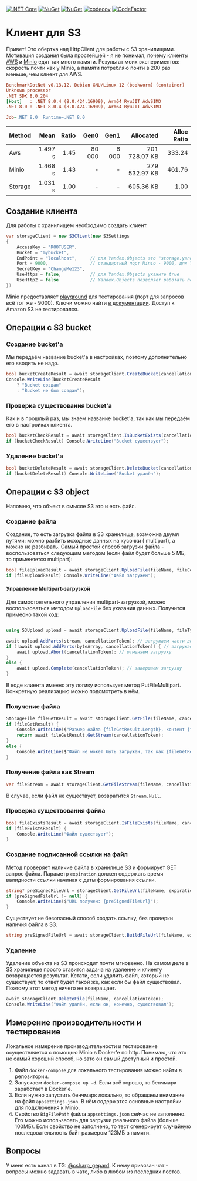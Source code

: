 [![.NET Core](https://github.com/teoadal/Storage/actions/workflows/dotnet.yml/badge.svg?branch=master)](https://github.com/teoadal/Storage/actions/workflows/dotnet.yml)
[![NuGet](https://img.shields.io/nuget/v/Storages3.svg)](https://www.nuget.org/packages/Storages3)
[![NuGet](https://img.shields.io/nuget/dt/Storages3.svg)](https://www.nuget.org/packages/Storages3)
[![codecov](https://codecov.io/gh/teoadal/Storage/branch/master/graph/badge.svg?token=8L4HN9FAIV)](https://codecov.io/gh/teoadal/Storage)
[![CodeFactor](https://www.codefactor.io/repository/github/teoadal/storage/badge)](https://www.codefactor.io/repository/github/teoadal/storage)

# Клиент для S3

Привет! Это обертка над HttpClient для работы с S3 хранилищами. Мотивация создания была простейшей - я не понимал,
почему клиенты [AWS](https://docs.aws.amazon.com/sdk-for-net/v3/developer-guide/welcome.html)
и [Minio](https://github.com/minio/minio-dotnet) едят так много памяти. Результат моих экспериментов: скорость
почти как у Minio, а памяти потребляю почти в 200 раз меньше, чем клиент для AWS.

```ini
BenchmarkDotNet v0.13.12, Debian GNU/Linux 12 (bookworm) (container)
Unknown processor
.NET SDK 8.0.204
[Host]   : .NET 8.0.4 (8.0.424.16909), Arm64 RyuJIT AdvSIMD
.NET 8.0 : .NET 8.0.4 (8.0.424.16909), Arm64 RyuJIT AdvSIMD

Job=.NET 8.0  Runtime=.NET 8.0
```
| Method  | Mean    | Ratio |        Gen0 |       Gen1 |     Allocated | Alloc Ratio |
|-------- |--------:|------:|------------:|-----------:|--------------:|------------:|
| Aws     | 1.497 s |  1.45 |      80 000 |      6 000 | 201 728.07 KB |      333.24 |
| Minio   | 1.468 s |  1.43 |           - |          - | 279 532.97 KB |      461.76 |
| Storage | 1.031 s |  1.00 |           - |          - |     605.36 KB |        1.00 |

## Создание клиента

Для работы с хранилищем необходимо создать клиент.

```csharp
var storageClient = new S3Client(new S3Settings
{
    AccessKey = "ROOTUSER",
    Bucket = "mybucket",
    EndPoint = "localhost",     // для Yandex.Objects это "storage.yandexcloud.net"
    Port = 9000,                // стандартный порт Minio - 9000, для Yandex.Objects указывать не нужно
    SecretKey = "ChangeMe123",
    UseHttps = false,           // для Yandex.Objects укажите true
    UseHttp2 = false            // Yandex.Objects позволяет работать по HTTP2, можете указать true
})
```

Minio предоставляет [playground](https://play.min.io:9443) для тестирования (порт для запросов всё тот же - 9000). Ключи
можно найти [в документации](https://min.io/docs/minio/linux/developers/python/minio-py.html#file-uploader-py). Доступ к
Amazon S3 не тестировался.

## Операции с S3 bucket

### Создание bucket'a

Мы передаём название bucket'a в настройках, поэтому дополнительно его вводить не надо.

```csharp
bool bucketCreateResult = await storageClient.CreateBucket(cancellationToken);
Console.WriteLine(bucketCreateResult
    ? "Bucket создан"
    : "Bucket не был создан");
```

### Проверка существования bucket'a

Как и в прошлый раз, мы знаем название bucket'a, так как мы передаём его в настройках клиента.

```csharp
bool bucketCheckResult = await storageClient.IsBucketExists(cancellationToken);
if (bucketCheckResult) Console.WriteLine("Bucket существует");
```

### Удаление bucket'a

```csharp
bool bucketDeleteResult = await storageClient.DeleteBucket(cancellationToken);
if (bucketDeleteResult) Console.WriteLine("Bucket удалён");
```

## Операции с S3 object

Напомню, что объект в смысле S3 это и есть файл.

### Создание файла

Создание, то есть загрузка файла в S3 хранилище, возможна двумя путями: можно разбить исходные данных на кусочки (
multipart), а можно не разбивать. Самый простой способ загрузки файла - воспользоваться следующим методом (если файл
будет больше 5 МБ, то применяется multipart):

```csharp
bool fileUploadResult = await storageClient.UploadFile(fileName, fileContentType, fileStream, cancellationToken);
if (fileUploadResult) Console.WriteLine("Файл загружен");
```


#### Управление Multipart-загрузкой

Для самостоятельного управления multipart-загрузкой, можно воспользоваться методом `UploadFile` без указания данных. Получится примеоно такой код:

```csharp

using S3Upload upload = await storageClient.UploadFile(fileName, fileType, cancellationToken);

await upload.AddParts(stream, cancellationToken); // загружаем части документа
if (!await upload.AddParts(byteArray, cancellationToken)) { // загружаем другую часть документа
    await upload.Abort(cancellationToken); // отменяем загрузку
}
else {
    await upload.Complete(cancellationToken); // завершаем загрузку
}

```

В коде клиента именно эту логику использует метод PutFileMultipart. Конкретную реализацию можно подсмотреть в нём.

### Получение файла

```csharp
StorageFile fileGetResult = await storageClient.GetFile(fileName, cancellationToken);
if (fileGetResult) {
    Console.WriteLine($"Размер файла {fileGetResult.Length}, контент {fileGetResult.ContetType}");
    return await fileGetResult.GetStream(cancellationToken);
}
else {
    Console.WriteLine($"Файл не может быть загружен, так как {fileGetResult}");
}
```

### Получение файла как Stream

```csharp
var fileStream = await storageClient.GetFileStream(fileName, cancellationToken);
```

В случае, если файл не существует, возвратится `Stream.Null`.

### Проверка существования файла

```csharp
bool fileExistsResult = await storageClient.IsFileExists(fileName, cancellationToken);
if (fileExistsResult) {
	Console.WriteLine("Файл существует");
}
```

### Создание подписанной ссылки на файл

Метод проверяет наличие файла в хранилище S3 и формирует GET запрос файла. Параметр `expiration` должен содержать время
валидности ссылки начиная с даты формирования ссылки.

```csharp
string? preSignedFileUrl = storageClient.GetFileUrl(fileName, expiration);
if (preSignedFileUrl != null) {
	Console.WriteLine($"URL получен: {preSignedFileUrl}");
}
```

Существует не безопасный способ создать ссылку, без проверки наличия файла в S3.

```csharp
string preSignedFileUrl = await storageClient.BuildFileUrl(fileName, expiration, cancellationToken);
```

### Удаление

Удаление объекта из S3 происходит почти мгновенно. На самом деле в S3 хранилище просто ставится задача на удаление и
клиенту возвращается результат. Кстати, если удалить файл, который не существует, то ответ будет такой же, как если бы
файл существовал. Поэтому этот метод ничего не возвращает.

```csharp
await storageClient.DeleteFile(fileName, cancellationToken);
Console.WriteLine("Файл удалён, если он, конечно, существовал");
```

## Измерение производительности и тестирование

Локальное измерение производительности и тестирование осуществляется с помощью Minio в Docker'e по http. Понимаю, что
это не самый хороший способ, но зато он самый доступный и простой.

1. Файл `docker-compose` для локального тестирования можно найти в репозитории.
2. Запускаем `docker-compose up -d`. Если всё хорошо, то бенчмарк заработает в Docker'e.
3. Если нужно запустить бенчмарк локально, то обращаем внимание на файл `appsettings.json`. В нём содержатся основные
   настройки для подключения к Minio.
4. Свойство `BigFilePath` файла `appsettings.json` сейчас не заполнено. Его можно использвоать для загрузки реального
   файла (больше 100МБ). Если свойство не заполнено, то тест сгенерирует случайную последовательность байт размером
   123МБ в памяти.

## Вопросы

У меня есть канал в TG: [@csharp_gepard](https://t.me/csharp_gepard/91). К нему привязан чат - вопросы можно задавать в чате, либо в любом из последних постов.
